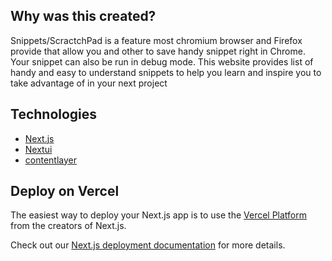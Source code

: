 ## Why was this created? 
Snippets/ScractchPad is a feature most chromium browser and Firefox provide that allow you and other to save handy snippet right in Chrome. Your snippet can also be run in debug mode. This website provides list of handy and easy to understand snippets to help you learn and inspire you to take advantage of in your next project




## Technologies 
- [Next.js](https://nextjs.org/)
- [Nextui](https://nextui.org/)
- [contentlayer](https://github.com/contentlayerdev/contentlayer)

## Deploy on Vercel

The easiest way to deploy your Next.js app is to use the [Vercel Platform](https://vercel.com/new?utm_medium=default-template&filter=next.js&utm_source=create-next-app&utm_campaign=create-next-app-readme) from the creators of Next.js.

Check out our [Next.js deployment documentation](https://nextjs.org/docs/deployment) for more details.
